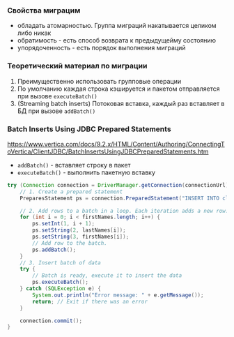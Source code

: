 ### Свойства миграцим
- обладать атомарностью. Группа миграций накатывается целиком либо никак
- обратимость - есть способ возврата к предыдущейму состоянию
- упорядоченность - есть порядок выполнения миграций

### Теоретический материал по миграции

1. Преимущественно использовать групповые операции
2. По умолчанию каждая строка кэшируется и пакетом отправляется при вызове `executeBatch()`
3. (Streaming batch inserts) Потоковая вставка, каждый раз вставляет в БД при вызове `addBatch()`

### Batch Inserts Using JDBC Prepared Statements

https://www.vertica.com/docs/9.2.x/HTML/Content/Authoring/ConnectingToVertica/ClientJDBC/BatchInsertsUsingJDBCPreparedStatements.htm

- `addBatch()` - вставляет строку в пакет
- `executeBatch()` - выполнить пакетную вставку
 
```Java
try (Connection connection = DriverManager.getConnection(connectionUrl)
    // 1. Create a prepared statement
    PreparesStatement ps = connection.PreparedStatement("INSERT INTO clients(client_id, name, surname) VALUES (?, ?, ?)")

    // 2. Add rows to a batch in a loop. Each iteration adds a new row.
    for (int i = 0; i < firstNames.length; i++) {
        ps.setInt(1, i + 1);
        ps.setString(2, lastNames[i]);
        ps.setString(3, firstNames[i]);
        // Add row to the batch.
        ps.addBatch();
    }
    // 3. Insert batch of data
    try {
        // Batch is ready, execute it to insert the data
        ps.executeBatch();
    } catch (SQLException e) {
        System.out.println("Error message: " + e.getMessage());
        return; // Exit if there was an error
    }

    connection.commit();
}
```
